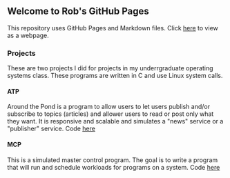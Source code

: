 ## Welcome to Rob's GitHub Pages

This repository uses GitHub Pages and Markdown files. Click [here](https://robsap.github.io/Operating_Systems.html) to view as a webpage.

### Projects
These are two projects I did for projects in my underrgraduate operating systems class. These programs are written in C and use Linux system calls.

#### ATP 
Around the Pond is a program to allow users to let users publish and/or subscribe  to topics (articles) and allower users to read or post only what they want. It is responsive and scalable and simulates a "news" service or a "publisher" service.
Code [here](https://github.com/RobSap/Operating_Systems/tree/master/ATP)

#### MCP 
This is a simulated master control program. The goal is to write a program that will run and schedule workloads for programs on a system.
Code [here](https://github.com/RobSap/Operating_Systems/tree/master/MCP)




